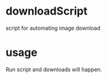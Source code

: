 # downloadScript
script for automating image download

# usage
Run script and downloads will happen.
